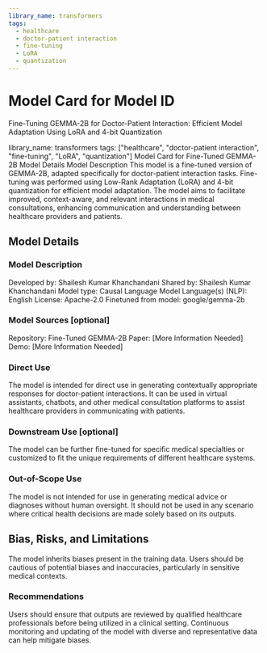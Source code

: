 ```yaml
---
library_name: transformers
tags:
  - healthcare
  - doctor-patient interaction
  - fine-tuning
  - LoRA
  - quantization
---
```



# Model Card for Model ID

Fine-Tuning GEMMA-2B for Doctor-Patient Interaction: Efficient Model Adaptation Using LoRA and 4-bit Quantization

library_name: transformers
tags: ["healthcare", "doctor-patient interaction", "fine-tuning", "LoRA", "quantization"]
Model Card for Fine-Tuned GEMMA-2B
Model Details
Model Description
This model is a fine-tuned version of GEMMA-2B, adapted specifically for doctor-patient interaction tasks. Fine-tuning was performed using Low-Rank Adaptation (LoRA) and 4-bit quantization for efficient model adaptation. The model aims to facilitate improved, context-aware, and relevant interactions in medical consultations, enhancing communication and understanding between healthcare providers and patients.


## Model Details

### Model Description

Developed by: Shailesh Kumar Khanchandani
Shared by: Shailesh Kumar Khanchandani
Model type: Causal Language Model
Language(s) (NLP): English
License: Apache-2.0
Finetuned from model: google/gemma-2b

### Model Sources [optional]

Repository: Fine-Tuned GEMMA-2B
Paper: [More Information Needed]
Demo: [More Information Needed]


### Direct Use

The model is intended for direct use in generating contextually appropriate responses for doctor-patient interactions. It can be used in virtual assistants, chatbots, and other medical consultation platforms to assist healthcare providers in communicating with patients.


### Downstream Use [optional]

The model can be further fine-tuned for specific medical specialties or customized to fit the unique requirements of different healthcare systems.


### Out-of-Scope Use

The model is not intended for use in generating medical advice or diagnoses without human oversight. It should not be used in any scenario where critical health decisions are made solely based on its outputs.


## Bias, Risks, and Limitations

The model inherits biases present in the training data. Users should be cautious of potential biases and inaccuracies, particularly in sensitive medical contexts.


### Recommendations

Users should ensure that outputs are reviewed by qualified healthcare professionals before being utilized in a clinical setting. Continuous monitoring and updating of the model with diverse and representative data can help mitigate biases.


